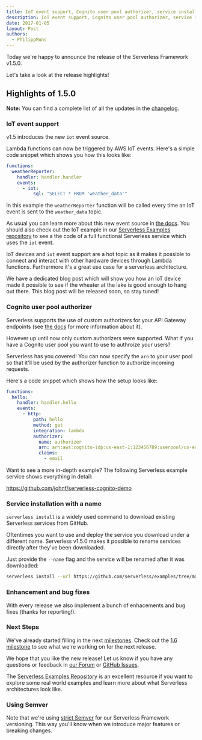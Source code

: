 ```yaml
---
title: IoT event support, Cognito user pool authorizer, service installation with a name in Serverless Framework v1.5
description: IoT event support, Cognito user pool authorizer, service installation with a name in Serverless Framework v1.5
date: 2017-01-05
layout: Post
authors:
  - PhilippMuns
---
```


Today we're happy to announce the release of the Serverless Framework v1.5.0.

Let's take a look at the release highlights!

## Highlights of 1.5.0

**Note:** You can find a complete list of all the updates in the [changelog](https://github.com/serverless/serverless/blob/master/CHANGELOG.md).

### IoT event support

v1.5 introduces the new `iot` event source.

Lambda functions can now be triggered by AWS IoT events. Here's a simple code snippet which shows you how this looks like:

```yml
functions:
  weatherReporter:
    handler: handler.handler
    events:
      - iot:
          sql: "SELECT * FROM 'weather_data'"
```

In this example the `weatherReporter` function will be called every time an IoT event is sent to the `weather_data` topic.

As usual you can learn more about this new event source in [the docs](https://serverless.com/framework/docs/providers/aws/events/iot). You should also check out the IoT example in our [Serverless Examples repository](https://github.com/serverless/examples/tree/master/aws-node-iot-event) to see a the code of a full functional Serverless service which uses the `iot` event.

IoT devices and `iot` event support are a hot topic as it makes it possible to connect and interact with other hardware devices through Lambda functions. Furthermore it's a great use case for a serverless architecture.

We have a dedicated blog post which will show you how an IoT device made it possible to see if the wheater at the lake is good enough to hang out there. This blog post will be released soon, so stay tuned!

### Cognito user pool authorizer

Serverless supports the use of custom authorizers for your API Gateway endpoints (see [the docs](https://serverless.com/framework/docs/providers/aws/events/apigateway/#http-endpoints-with-custom-authorizers) for more information about it).

However up until now only custom authorizers were supported. What if you have a Cognito user pool you want to use to authroize your users?

Serverless has you covered! You can now specify the `arn` to your user pool so that it'll be used by the authorizer function to authorize incoming requests.

Here's a code snippet which shows how the setup looks like:

```yml
functions:
  hello:
    handler: handler.hello
    events:
      - http:
          path: hello
          method: get
          integration: lambda
          authorizer:
            name: authorizer
            arn: arn:aws:cognito-idp:us-east-1:123456789:userpool/us-east-1_XXXXXX
            claims:
              - email
```

Want to see a more in-depth example? The following Serverless example service shows everything in detail:

https://github.com/johnf/serverless-cognito-demo

### Service installation with a name

`serverless install` is a widely used command to download existing Serverless services from GitHub.

Oftentimes you want to use and deploy the service you download under a different name. Serverless v1.5.0 makes it possible to rename services directly after they've been downloaded.

Just provide the `--name` flag and the service will be renamed after it was downloaded:

```bash
serverless install --url https://github.com/serverless/examples/tree/master/aws-node-iot-event --name iot
```

### Enhancement and bug fixes

With every release we also implement a bunch of enhacements and bug fixes (thanks for reporting!).

### Next Steps

We've already started filling in the next [milestones](https://github.com/serverless/serverless/milestones). Check out the [1.6 milestone](https://github.com/serverless/serverless/milestone/21) to see what we're working on for the next release.

We hope that you like the new release! Let us know if you have any questions or feedback in [our Forum](http://forum.serverless.com/) or [GitHub Issues](https://github.com/serverless/serverless/issues).

The [Serverless Examples Repository](https://github.com/serverless/examples) is an excellent resource if you want to explore some real world examples and learn more about what Serverless architectures look like.

### Using Semver

Note that we're using [strict Semver](http://semver.org/) for our Serverless Framework versioning. This way you'll know when we introduce major features or breaking changes.
